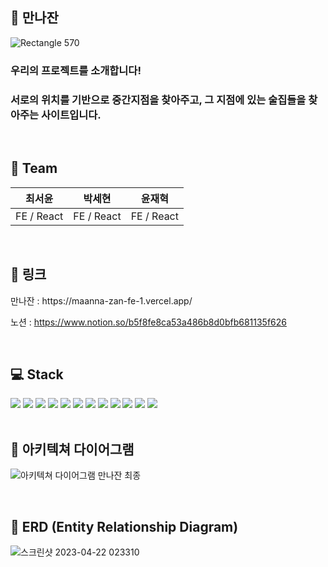 ## 🍷 만나잔

![Rectangle 570](https://user-images.githubusercontent.com/95731331/233582402-0dc13d1c-4438-45e4-9c61-d98290e38269.png)
<br/>
### 우리의 프로젝트를 소개합니다!

### 서로의 위치를 기반으로 중간지점을 찾아주고, 그 지점에 있는 술집들을 찾아주는 사이트입니다. 

<br/>


## 🧙 Team
|최서윤|박세현|윤재혁|
|---|---|---|
|FE / React|FE / React|FE / React|

<br/>

## 📌 링크
<div>
  만나잔 : https://maanna-zan-fe-1.vercel.app/
  
  노션 :  https://www.notion.so/b5f8fe8ca53a486b8d0bfb681135f626
</div>
<br/>

## 💻 Stack
<div>
  
  <img src="https://img.shields.io/badge/nextdotjs-000000?style=for-the-badge&logo=nextdotjs&logoColor=white"/>
  <img src="https://img.shields.io/badge/react-61DAFB?style=for-the-badge&logo=react&logoColor=white">  
  <img src="https://img.shields.io/badge/reactquery-FF4154?style=for-the-badge&logo=reactquery&logoColor=white"/>
  <img src="https://img.shields.io/badge/styledcomponents-DB7093?style=for-the-badge&logo=styledcomponents&logoColor=white">
  <img src="https://img.shields.io/badge/axios-5A29E4?style=for-the-badge&logo=axios&logoColor=white">
  <img src="https://img.shields.io/badge/visualstudiocode-007ACC?style=for-the-badge&logo=visualstudiocode&logoColor=white">
  <img src="https://img.shields.io/badge/yarn-2C8EBB?style=for-the-badge&logo=yarn&logoColor=white">
  <img src="https://img.shields.io/badge/vercel-000000?style=for-the-badge&logo=vercel&logoColor=white">
  <img src="https://img.shields.io/badge/HTTPS-FF5E00?style=for-the-badge&logo=HTTPS&logoColor=white"/>
  <img src="https://img.shields.io/badge/github-181717?style=for-the-badge&logo=github&logoColor=white">
  <img src="https://img.shields.io/badge/postman-FF6C37?style=for-the-badge&logo=postman&logoColor=white">
  <img src="https://img.shields.io/badge/notion-000000?style=for-the-badge&logo=notion&logoColor=white">


  

</div>
<br/>

## 🎅 아키텍쳐 다이어그램
![아키텍쳐 다이어그램 만나잔 최종](https://github.com/Maanna-zan/Maanna-zan_FE/assets/124968754/939e424a-fbd1-4cbf-8ad5-a956047bbae9)


<br/>

## 🔐 ERD (Entity Relationship Diagram) 
![스크린샷 2023-04-22 023310](https://user-images.githubusercontent.com/124052204/233699578-c36361ec-0410-4209-b44d-f89cfc058be1.png)